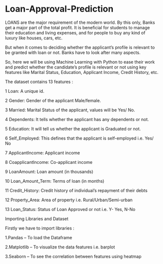 # Loan-Approval-Prediction

LOANS are the major requirement of the modern world. By this only, Banks get a major part of the total profit. It is beneficial for students to manage their education and living expenses, and for people to buy any kind of luxury like houses, cars, etc.

But when it comes to deciding whether the applicant’s profile is relevant to be granted with loan or not. Banks have to look after many aspects.

So, here we will be using Machine Learning with Python to ease their work and predict whether the candidate’s profile is relevant or not using key features like Marital Status, Education, Applicant Income, Credit History, etc.

The dataset contains 13 features : 

1	Loan: A unique id.

2	Gender: Gender of the applicant Male/female.

3	Married: Marital Status of the applicant, values will be Yes/ No.

4	Dependents: It tells whether the applicant has any dependents or not.

5	Education: It will tell us whether the applicant is Graduated or not.

6	Self_Employed: This defines that the applicant is self-employed i.e. Yes/ No

7	ApplicantIncome: Applicant income

8	CoapplicantIncome: Co-applicant income

9	LoanAmount: Loan amount (in thousands)

10	Loan_Amount_Term: Terms of loan (in months)

11	Credit_History: Credit history of individual’s repayment of their debts

12	Property_Area: Area of property i.e. Rural/Urban/Semi-urban

13	Loan_Status: Status of Loan Approved or not i.e. Y- Yes, N-No 

Importing Libraries and Dataset

Firstly we have to import libraries :

1.Pandas – To load the Dataframe

2.Matplotlib – To visualize the data features i.e. barplot

3.Seaborn – To see the correlation between features using heatmap

